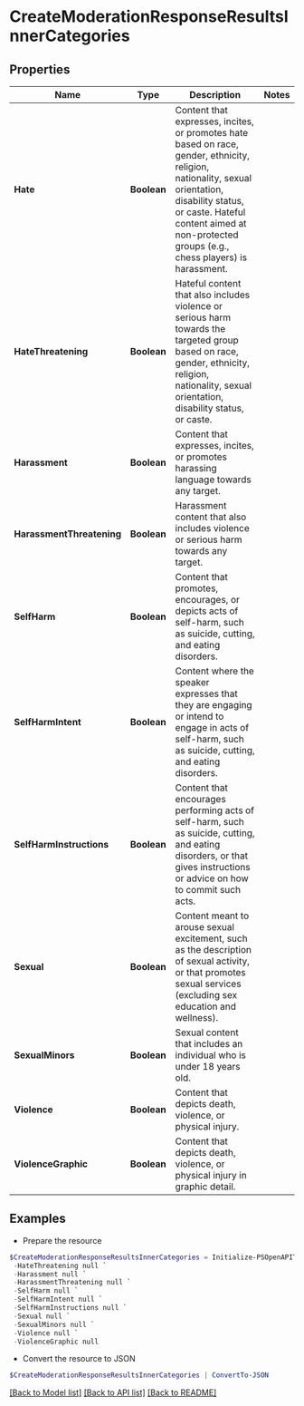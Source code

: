 # CreateModerationResponseResultsInnerCategories
## Properties

Name | Type | Description | Notes
------------ | ------------- | ------------- | -------------
**Hate** | **Boolean** | Content that expresses, incites, or promotes hate based on race, gender, ethnicity, religion, nationality, sexual orientation, disability status, or caste. Hateful content aimed at non-protected groups (e.g., chess players) is harassment. | 
**HateThreatening** | **Boolean** | Hateful content that also includes violence or serious harm towards the targeted group based on race, gender, ethnicity, religion, nationality, sexual orientation, disability status, or caste. | 
**Harassment** | **Boolean** | Content that expresses, incites, or promotes harassing language towards any target. | 
**HarassmentThreatening** | **Boolean** | Harassment content that also includes violence or serious harm towards any target. | 
**SelfHarm** | **Boolean** | Content that promotes, encourages, or depicts acts of self-harm, such as suicide, cutting, and eating disorders. | 
**SelfHarmIntent** | **Boolean** | Content where the speaker expresses that they are engaging or intend to engage in acts of self-harm, such as suicide, cutting, and eating disorders. | 
**SelfHarmInstructions** | **Boolean** | Content that encourages performing acts of self-harm, such as suicide, cutting, and eating disorders, or that gives instructions or advice on how to commit such acts. | 
**Sexual** | **Boolean** | Content meant to arouse sexual excitement, such as the description of sexual activity, or that promotes sexual services (excluding sex education and wellness). | 
**SexualMinors** | **Boolean** | Sexual content that includes an individual who is under 18 years old. | 
**Violence** | **Boolean** | Content that depicts death, violence, or physical injury. | 
**ViolenceGraphic** | **Boolean** | Content that depicts death, violence, or physical injury in graphic detail. | 

## Examples

- Prepare the resource
```powershell
$CreateModerationResponseResultsInnerCategories = Initialize-PSOpenAPIToolsCreateModerationResponseResultsInnerCategories  -Hate null `
 -HateThreatening null `
 -Harassment null `
 -HarassmentThreatening null `
 -SelfHarm null `
 -SelfHarmIntent null `
 -SelfHarmInstructions null `
 -Sexual null `
 -SexualMinors null `
 -Violence null `
 -ViolenceGraphic null
```

- Convert the resource to JSON
```powershell
$CreateModerationResponseResultsInnerCategories | ConvertTo-JSON
```

[[Back to Model list]](../README.md#documentation-for-models) [[Back to API list]](../README.md#documentation-for-api-endpoints) [[Back to README]](../README.md)

